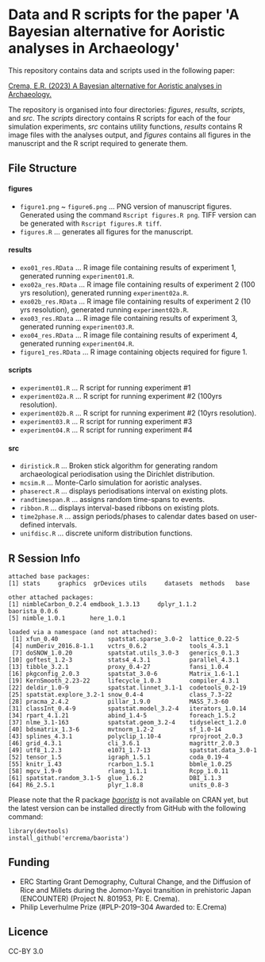 # Data and R scripts for the paper 'A Bayesian alternative for Aoristic analyses in Archaeology'

This repository contains data and scripts used in the following paper:

[Crema, E.R. (2023) A Bayesian alternative for Aoristic analyses in Archaeology.](https://osf.io/98qkx)

The repository is organised into four directories: _figures_, _results_, _scripts_, and _src_. 
The _scripts_ directory contains R scripts for each of the four simulation experiments, _src_ contains utility functions, _results_ contains R image files with the analyses output, and _figures_ contains all figures in the manuscript and the R script required to generate them. 

## File Structure

#### figures
* `figure1.png` ~ `figure6.png` ... PNG version of manuscript figures. Generated using the command `Rscript figures.R png`. TIFF version can be generated with `Rscript figures.R tiff`.
* `figures.R` ... generates all figures for the manuscript.
  
#### results
* `exo01_res.RData` ... R image file containing results of experiment 1, generated running `experiment01.R`.
* `exo02a_res.RData` ... R image file containing results of experiment 2 (100 yrs resolution), generated running `experiment02a.R`.
* `exo02b_res.RData` ... R image file containing results of experiment 2 (10 yrs resolution), generated running `experiment02b.R`.
* `exo03_res.RData` ... R image file containing results of experiment 3, generated running `experiment03.R`.
* `exo04_res.RData` ... R image file containing results of experiment 4, generated running `experiment04.R`.
* `figure1_res.RData` ... R image containing objects required for figure 1.
  
#### scripts
* `experiment01.R` ... R script for running experiment #1
* `experiment02a.R` ... R script for running experiment #2 (100yrs resolution).
* `experiment02b.R` ... R script for running experiment #2 (10yrs resolution).
* `experiment03.R` ... R script for running experiment #3
* `experiment04.R` ... R script for running experiment #4
  

#### src
* `diristick.R` ... Broken stick algorithm for generating random archaeological periodisation using the Dirichlet distribution. 
* `mcsim.R` ... Monte-Carlo simulation for aoristic analyses.
* `phaserect.R` ... displays periodisations interval on existing plots.
* `randtimespan.R` ... assigns random time-spans to events.
* `ribbon.R` ... displays interval-based ribbons on existing plots.
* `time2phase.R` ... assign periods/phases to calendar dates based on user-defined intervals.
* `unifdisc.R` ... discrete uniform distribution functions.


## R Session Info
```
attached base packages:
[1] stats     graphics  grDevices utils     datasets  methods   base     

other attached packages:
[1] nimbleCarbon_0.2.4 emdbook_1.3.13     dplyr_1.1.2        baorista_0.0.6    
[5] nimble_1.0.1       here_1.0.1        

loaded via a namespace (and not attached):
 [1] xfun_0.40              spatstat.sparse_3.0-2  lattice_0.22-5        
 [4] numDeriv_2016.8-1.1    vctrs_0.6.2            tools_4.3.1           
 [7] doSNOW_1.0.20          spatstat.utils_3.0-3   generics_0.1.3        
[10] goftest_1.2-3          stats4_4.3.1           parallel_4.3.1        
[13] tibble_3.2.1           proxy_0.4-27           fansi_1.0.4           
[16] pkgconfig_2.0.3        spatstat_3.0-6         Matrix_1.6-1.1        
[19] KernSmooth_2.23-22     lifecycle_1.0.3        compiler_4.3.1        
[22] deldir_1.0-9           spatstat.linnet_3.1-1  codetools_0.2-19      
[25] spatstat.explore_3.2-1 snow_0.4-4             class_7.3-22          
[28] pracma_2.4.2           pillar_1.9.0           MASS_7.3-60           
[31] classInt_0.4-9         spatstat.model_3.2-4   iterators_1.0.14      
[34] rpart_4.1.21           abind_1.4-5            foreach_1.5.2         
[37] nlme_3.1-163           spatstat.geom_3.2-4    tidyselect_1.2.0      
[40] bdsmatrix_1.3-6        mvtnorm_1.2-2          sf_1.0-14             
[43] splines_4.3.1          polyclip_1.10-4        rprojroot_2.0.3       
[46] grid_4.3.1             cli_3.6.1              magrittr_2.0.3        
[49] utf8_1.2.3             e1071_1.7-13           spatstat.data_3.0-1   
[52] tensor_1.5             igraph_1.5.1           coda_0.19-4           
[55] knitr_1.43             rcarbon_1.5.1          bbmle_1.0.25          
[58] mgcv_1.9-0             rlang_1.1.1            Rcpp_1.0.11           
[61] spatstat.random_3.1-5  glue_1.6.2             DBI_1.1.3             
[64] R6_2.5.1               plyr_1.8.8             units_0.8-3      
```
Please note that the R package [_baorista_](https://github.com/ercrema/baorista) is not available on CRAN yet, but the latest version can be installed directly from GitHub with the following command:
```
library(devtools)
install_github('ercrema/baorista')
```
## Funding
 * ERC Starting Grant Demography, Cultural Change, and the Diffusion of Rice and Millets during the Jomon-Yayoi transition in prehistoric Japan (ENCOUNTER) (Project N. 801953, PI: E. Crema).
 * Philip Leverhulme Prize (#PLP-2019–304 Awarded to: E.Crema)

## Licence
CC-BY 3.0
